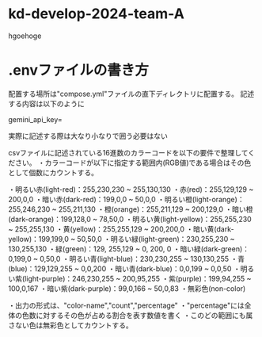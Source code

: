 # kd-develop-2024-team-A
hgoehoge

# .envファイルの書き方
配置する場所は"compose.yml"ファイルの直下ディレクトリに配置する。
記述する内容は以下のように

gemini_api_key=<your api key>

実際に記述する際は大なり小なりで囲う必要はない

csvファイルに記述されている16進数のカラーコードを以下の要件で整理してください。
・カラーコードが以下に指定する範囲内(RGB値)である場合はその色として個数にカウントする。

・明るい赤(light-red)：255,230,230 ~ 255,130,130
・赤(red)：255,129,129 ~ 200,0,0
・暗い赤(dark-red)：199,0,0 ~ 50,0,0
・明るい橙(light-orange)：255,246,230 ~ 255,211,130
・橙(orange)：255,211,129 ~ 200,129,0
・暗い橙(dark-orange)：199,128,0 ~ 78,50,0
・明るい黄(light-yellow)：255,255,230 ~ 255,255,130
・黄(yellow)：255,255,129 ~ 200,200,0
・暗い黄(dark-yellow)：199,199,0 ~ 50,50,0
・明るい緑(light-green)：230,255,230 ~ 130,255,130
・緑(green)：129, 255,129 ~ 0, 200, 0
・暗い緑(dark-green)：0,199,0 ~ 0,50,0
・明るい青(light-blue)：230,230,255 ~ 130,130,255
・青(blue)：129,129,255 ~ 0,0,200
・暗い青(dark-blue)：0,0,199 ~ 0,0,50
・明るい紫(light-purple)：246,230,255 ~ 200,95,255
・紫(purple)：199,94,255 ~ 100,0,167
・暗い紫(dark-purple)：99,0,166 ~ 50,0,83
・無彩色(non-color)

・出力の形式は、"color-name","count","percentage"
・"percentage"には全体の色数に対するその色が占める割合を表す数値を書く
・このどの範囲にも属さない色は無彩色としてカウントする。

